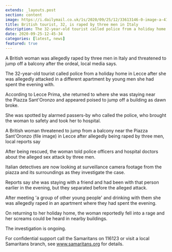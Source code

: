 ```yaml
---
extends: _layouts.post
section: content
image: https://i.dailymail.co.uk/1s/2020/09/25/12/33613146-0-image-a-41_1601033575252.jpg 
title: British tourist, 32, is raped by three men in Italy 
description: The 32-year-old tourist called police from a holiday home in Lecce (file image) after she was allegedly attacked in a different apartment by young men she had spent the evening with. 
date: 2020-09-25-12-45-34 
categories: [latest, news] 
featured: true 
--- 
```

A British woman was allegedly raped by three men in Italy and threatened to jump off a balcony after the ordeal, local media says. 

The 32-year-old tourist called police from a holiday home in Lecce after she was allegedly attacked in a different apartment by young men she had spent the evening with.

According to Lecce Prima, she returned to where she was staying near the Piazza Sant'Oronzo and appeared poised to jump off a building as dawn broke. 

She was spotted by alarmed passers-by who called the police, who brought the woman to safety and took her to hospital.  

A British woman threatened to jump from a balcony near the Piazza Sant'Oronzo (file image) in Lecce after allegedly being raped by three men, local reports say 

After being rescued, the woman told police officers and hospital doctors about the alleged sex attack by three men.  

Italian detectives are now looking at surveillance camera footage from the piazza and its surroundings as they investigate the case.  

Reports say she was staying with a friend and had been with that person earlier in the evening, but they separated before the alleged attack.  

After meeting 'a group of other young people' and drinking with them she was allegedly raped in an apartment where they had spent the evening.    

On returning to her holiday home, the woman reportedly fell into a rage and her screams could be heard in nearby buildings. 

The investigation is ongoing.  

For confidential support call the Samaritans on 116123 or visit a local Samaritans branch, see www.samaritans.org for details. 

